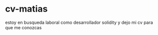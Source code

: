 # cv-matias
estoy en busqueda laboral como desarrollador solidity y dejo mi cv para que me conozcas
